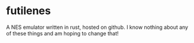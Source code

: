 # futilenes
A NES emulator written in rust, hosted on github. I know nothing about any of these things and am hoping to change that!
